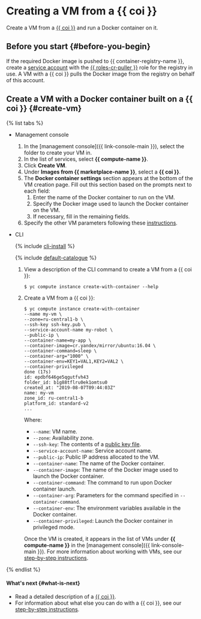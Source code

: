 # Creating a VM from a {{ coi }}

Create a VM from a [{{ coi }}](concepts/index.md) and run a Docker container on it.

## Before you start {#before-you-begin}

If the required Docker image is pushed to {{ container-registry-name }}, create a [service account](../iam/operations/sa/create.md) with the [{{ roles-cr-puller }}](../container-registry/security/index.md#choosing-roles) role for the registry in use. A VM with a {{ coi }} pulls the Docker image from the registry on behalf of this account.

## Create a VM with a Docker container built on a {{ coi }} {#create-vm}

{% list tabs %}

- Management console
    1. In the [management console]({{ link-console-main }}), select the folder to create your VM in.
    1. In the list of services, select **{{ compute-name }}**.
    1. Click **Create VM**.
    1. Under **Images from {{ marketplace-name }}**, select a **{{ coi }}**.
    1. The **Docker container settings** section appears at the bottom of the VM creation page. Fill out this section based on the prompts next to each field:
       1. Enter the name of the Docker container to run on the VM.
       1. Specify the Docker image used to launch the Docker container on the VM.
       1. If necessary, fill in the remaining fields.
    1. Specify the other VM parameters following these [instructions](../compute/operations/vm-create/create-linux-vm.md).

- CLI

    {% include [cli-install](../_includes/cli-install.md) %}

    {% include [default-catalogue](../_includes/default-catalogue.md) %}

    1. View a description of the CLI command to create a VM from a {{ coi }}:

        ```
        $ yc compute instance create-with-container --help
        ```

    1. Create a VM from a {{ coi }}:

        ```
        $ yc compute instance create-with-container
        --name my-vm \
        --zone=ru-central1-b \
        --ssh-key ssh-key.pub \
        --service-account-name my-robot \
        --public-ip \
        --container-name=my-app \
        --container-image=cr.yandex/mirror/ubuntu:16.04 \
        --container-command=sleep \
        --container-arg="1000" \
        --container-env=KEY1=VAL1,KEY2=VAL2 \
        --container-privileged
        done (17s)
        id: epdbf646ge5qgutfvh43
        folder_id: b1g88tflru0ek1omtsu0
        created_at: "2019-08-07T09:44:03Z"
        name: my-vm
        zone_id: ru-central1-b
        platform_id: standard-v2
        ...
        ```

        Where:
        - `--name`: VM name.
        - `--zone`: Availability zone.
        - `--ssh-key`: The contents of a [public key file](../compute/quickstart/quick-create-linux.md#create-ssh).
        - `--service-account-name`: Service account name.
        - `--public-ip`: Public IP address allocated to the VM.
        - `--container-name`: The name of the Docker container.
        - `--container-image`: The name of the Docker image used to launch the Docker container.
        - `--container-command`: The command to run upon Docker container launch.
        - `--container-arg`: Parameters for the command specified in `--container-command`.
        - `--container-env`: The environment variables available in the Docker container.
        - `--container-privileged`: Launch the Docker container in privileged mode.

        Once the VM is created, it appears in the list of VMs under **{{ compute-name }}** in the [management console]({{ link-console-main }}). For more information about working with VMs, see our [step-by-step instructions](../compute/operations/index.md).

{% endlist %}

#### What's next {#what-is-next}

* Read a detailed description of a [{{ coi }}](concepts/index.md).
* For information about what else you can do with a {{ coi }}, see our [step-by-step instructions](solutions/index.md).

